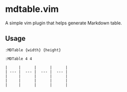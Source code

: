 # mdtable.vim

A simple vim plugin that helps generate Markdown table.

## Usage

```
:MDTable {width} {height}
```

```
:MDTable 4 4

|     |      |      |      |
| --- |  --- |  --- |  --- |
|     |      |      |      |
|     |      |      |      |
|     |      |      |      |
```
